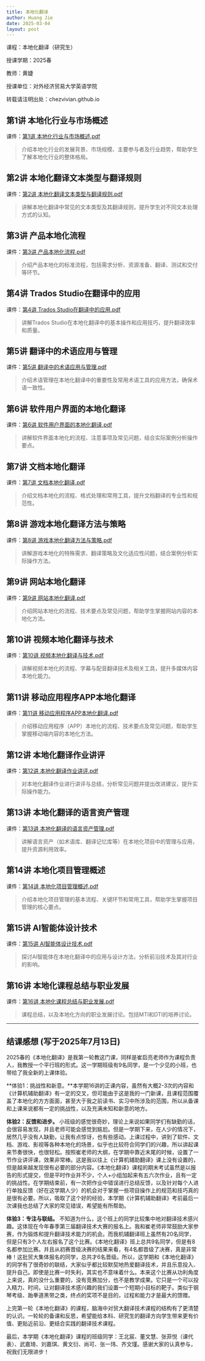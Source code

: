 ```yaml
---
title: 本地化翻译
author: Huang Jie
date: 2025-03-04
layout: post
---
```


课程：本地化翻译（研究生）

授课学期：2025春

教师：黄婕

授课单位：对外经济贸易大学英语学院

转载请注明出处：chezvivian.github.io


## 第1讲 本地化行业与市场概述

课件：[第1讲 本地化行业与市场概述.pdf](https://chezvivian.github.io/class/l10n_pdf/第1讲_本地化行业与市场概述.pdf)

> 介绍本地化行业的发展背景、市场规模、主要参与者及行业趋势，帮助学生了解本地化行业的整体格局。

## 第2讲 本地化翻译文本类型与翻译规则

课件：[第2讲 本地化翻译文本类型与翻译规则.pdf](https://chezvivian.github.io/class/l10n_pdf/第2讲_本地化翻译文本类型与翻译规则.pdf)

> 讲解本地化翻译中常见的文本类型及其翻译规则，提升学生对不同文本处理方式的认知。

## 第3讲 产品本地化流程

课件：[第3讲 产品本地化流程.pdf](https://chezvivian.github.io/class/l10n_pdf/第3讲_产品本地化流程.pdf)

> 介绍产品本地化的标准流程，包括需求分析、资源准备、翻译、测试和交付等环节。

## 第4讲 Trados Studio在翻译中的应用

课件：[第4讲 Trados Studio在翻译中的应用.pdf](https://chezvivian.github.io/class/l10n_pdf/第4讲_Trados_Studio在翻译中的应用.pdf)

> 讲解Trados Studio在本地化翻译中的基本操作和应用技巧，提升翻译效率和质量。

## 第5讲 翻译中的术语应用与管理

课件：[第5讲 翻译中的术语应用与管理.pdf](https://chezvivian.github.io/class/l10n_pdf/第5讲_翻译中的术语应用与管理.pdf)

> 介绍术语管理在本地化翻译中的重要性及常用术语工具的应用方法，确保术语一致性。

## 第6讲 软件用户界面的本地化翻译

课件：[第6讲 软件用户界面的本地化翻译.pdf](https://chezvivian.github.io/class/l10n_pdf/第6讲_软件用户界面的本地化翻译.pdf)

> 讲解软件界面本地化的流程、注意事项及常见问题，结合实际案例分析操作要点。

## 第7讲 文档本地化翻译

课件：[第7讲 文档本地化翻译.pdf](https://chezvivian.github.io/class/l10n_pdf/第7讲_文档本地化翻译.pdf)

> 介绍文档本地化的流程、格式处理和常用工具，提升文档翻译的专业性和规范性。

## 第8讲 游戏本地化翻译方法与策略

课件：[第8讲 游戏本地化翻译方法与策略.pdf](https://chezvivian.github.io/class/l10n_pdf/第8讲_游戏本地化翻译方法与策略.pdf)

> 讲解游戏本地化的特殊需求、翻译策略及文化适应性问题，结合案例分析实际操作方法。

## 第9讲 网站本地化翻译

课件：[第9讲 网站本地化翻译.pdf](https://chezvivian.github.io/class/l10n_pdf/第9讲_网站本地化翻译.pdf)

> 介绍网站本地化的流程、技术要点及常见问题，帮助学生掌握网站内容的本地化方法。

## 第10讲 视频本地化翻译与技术

课件：[第10讲 视频本地化翻译与技术.pdf](https://chezvivian.github.io/class/l10n_pdf/第10讲_视频本地化翻译与技术.pdf)

> 讲解视频本地化的流程、字幕与配音翻译技术及相关工具，提升多媒体内容本地化能力。

## 第11讲 移动应用程序APP本地化翻译

课件：[第11讲 移动应用程序APP本地化翻译.pdf](https://chezvivian.github.io/class/l10n_pdf/第11讲_移动应用程序APP本地化翻译.pdf)

> 介绍移动应用程序（APP）本地化的流程、技术要点及常见问题，帮助学生掌握移动端内容的本地化方法。

## 第12讲 本地化翻译作业讲评

课件：[第12讲 本地化翻译作业讲评.pdf](https://chezvivian.github.io/class/l10n_pdf/第12讲_本地化翻译作业讲评.pdf)

> 对本地化翻译作业进行讲评与总结，分析常见问题并提出改进建议，提升实际操作能力。

## 第13讲 本地化翻译的语言资产管理

课件：[第13讲 本地化翻译的语言资产管理.pdf](https://chezvivian.github.io/class/l10n_pdf/第13讲_本地化翻译的语言资产管理.pdf)

> 讲解语言资产（如术语库、翻译记忆库等）在本地化项目中的管理与应用，提升资源利用效率。

## 第14讲 本地化项目管理概述

课件：[第14讲 本地化项目管理概述.pdf](https://chezvivian.github.io/class/l10n_pdf/第14讲_本地化项目管理概述.pdf)

> 介绍本地化项目管理的基本流程、关键环节和常用工具，帮助学生掌握项目管理的核心要点。

## 第15讲 AI智能体设计技术

课件：[第15讲 AI智能体设计技术.pdf](https://chezvivian.github.io/class/l10n_pdf/第15讲_AI智能体设计技术.pdf)

> 探讨AI智能体在本地化翻译中的应用与设计方法，分析前沿技术及其对行业的影响。

## 第16讲 本地化课程总结与职业发展

课件：[第16讲 本地化课程总结与职业发展.pdf](https://chezvivian.github.io/class/l10n_pdf/第16讲_本地化课程总结与职业发展.pdf)

> 课程总结，以及本地化方向的职业发展讨论。包括MTI和DTI的培养讨论。

---

## 结课感想 (写于2025年7月13日)

2025春的《本地化翻译》是我第一轮教这门课，同样是崔启亮老师作为课程负责人，我教授一个平行班的形式。这一学期班级有9名同学，是一个少见的小班，也带给了我全新的上课体验。

**体验1：挑战性和新意。**本学期16讲的正课内容，虽然有大概2-3次的内容和《计算机辅助翻译》有一定的交叉，但可能由于这是我的一门新课，且课程范围覆盖了本地化的方方面面，甚至大于我之前读书、实习中所涉及的范围，所以从备课和上课来说都有一定的挑战性，以及充满未知和新意的地方。

**体验2：反馈和进步。** 小班级的感觉很奇妙，理论上来说如果同学们有缺勤的话，会很容易发现，并且老师可能会感觉到尴尬。但是一学期下来，在人少的情况下，居然几乎没有人缺勤，让我有点惊讶，也有些感动。上课过程中，讲到了软件、文档、游戏、影视等各种本地化的场景，似乎也比较符合同学们的兴趣，所以讲起课来节奏很快，也很轻松。按照崔老师的大纲，在学期中靠近末尾的时候，设置了一节作业讲评课，效果非常棒。这是我以往上《计算机辅助翻译》课上没有设置的，但是越来越发现很有必要的部分内容。《本地化翻译》课程的期末考试虽然是以报告的形式提交，但是平时作业并不少，个人+小组加起来有五六次作业，且有一定的挑战性。在学期结束前，有一次把作业中错误进行总结反馈，以及针对每个人进行单独反馈（好在这学期人少）的机会对于掌握一些项目操作上的规范和技巧真的是很有必要。所以，吸取了这个好的经验，本学期《计算机辅助翻译》考前最后一次课我也总结了大家的常见错误，希望能有所帮助。

**体验3：专注与联结。** 不知道为什么，这个班上的同学比较集中地对翻译技术感兴趣。这体现在今年春季第三届翻译技术大赛的报名上。我和崔老师非常鼓励大家参赛，作为锻炼和提升翻译技术能力的机会。而我机辅翻译班上虽然有20名同学，但是只有3个人左右报名了这个比赛。《本地化翻译》班上总共9名同学，但是有8名都参加比赛。并且从初赛晋级决赛的结果来看，有4名都晋级了决赛，真是非常棒！这批贸大集体报名的同学，总共才6名晋级。所以，这学期和《本地化翻译》的同学有了很奇妙的联结，大家似乎都比较默契地热爱翻译技术，并且乐意投入、提升自己。即使是比赛一时失利，其实也不意味着什么。本来这个比赛从功利角度上来说，真的没什么重要的，没有竞赛加分，也不是教学成果。它只是一个可以投入精力、时间，让对翻译技术感兴趣的我们设置一个短期小目标的靶子。类似于钢琴考级、跆拳道黑带之类，终点的奖项不是目的，过程和能力才是最大的馈赠。

上完第一轮《本地化翻译》的课程，脑海中对贸大翻译技术课程的结构有了更清楚的认识。一轮轮的备课和反思，希望能给本科、研究生的翻译方向学生带来更有价值、更贴近前沿、更结合实践的翻译技术课程。

最后，本学期《本地化翻译》课程的班级同学：王北宸、董文慧、张菲悦（课代表）、武嘉琦、刘嘉琪、黄文衍、尚可、张一玮、齐文瑾。感谢大家的认真参与，祝我们无限进步！
